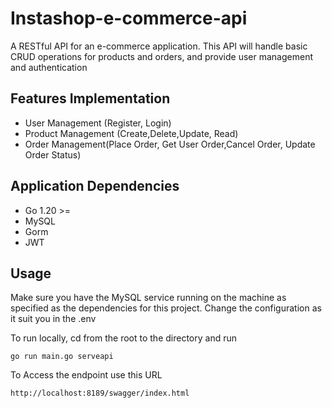 # Instashop-e-commerce-api
A RESTful API for an e-commerce application. This API will handle basic CRUD operations for products and orders, and provide user management and authentication

## Features Implementation
* User Management (Register, Login)
* Product Management (Create,Delete,Update, Read)
* Order Management(Place Order, Get User Order,Cancel Order, Update Order Status)

## Application Dependencies
* Go 1.20 >=
* MySQL
* Gorm
* JWT

## Usage
Make sure you have the MySQL service running on the machine as specified as the dependencies for this project. Change the configuration as it suit you in the .env

To run locally, cd from the root to the directory and run 

```
go run main.go serveapi
```

To Access the endpoint use this URL
```
http://localhost:8189/swagger/index.html
```


